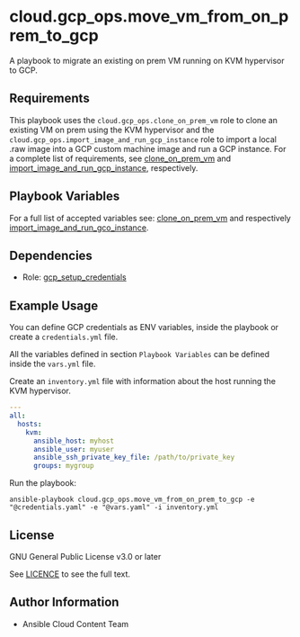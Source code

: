 # cloud.gcp_ops.move_vm_from_on_prem_to_gcp

A playbook to migrate an existing on prem VM running on KVM hypervisor to GCP.

## Requirements

This playbook uses the ``cloud.gcp_ops.clone_on_prem_vm`` role to clone an existing VM on prem using the KVM hypervisor and the ``cloud.gcp_ops.import_image_and_run_gcp_instance`` role to import a local .raw image into a GCP custom machine image and run a GCP instance. For a complete list of requirements, see [clone_on_prem_vm](../clone_on_prem_vm/README.md#Requirements) and [import_image_and_run_gcp_instance](../roles/import_image_and_run_gcp_instance/REAME.md#Requirements), respectively.

## Playbook Variables

For a full list of accepted variables see: [clone_on_prem_vm](../clone_on_prem_vm/README.md#Role-Variables) and respectively [import_image_and_run_gco_instance](../roles/import_image_and_run_gcp_instance/REAME.md#Role-Variables).

## Dependencies

* Role: [gcp_setup_credentials](https://github.com/redhat-cop/cloud.gcp_ops/blob/main/roles/gcp_setup_credentials/README.md)

## Example Usage

You can define GCP credentials as ENV variables, inside the playbook  or create a ``credentials.yml`` file.

All the variables defined in section ``Playbook Variables`` can be defined inside the ``vars.yml`` file.

Create an `inventory.yml` file with information about the host running the KVM hypervisor.

```yaml
---
all:
  hosts:
    kvm:
      ansible_host: myhost
      ansible_user: myuser
      ansible_ssh_private_key_file: /path/to/private_key
      groups: mygroup
```

Run the playbook:

```shell
ansible-playbook cloud.gcp_ops.move_vm_from_on_prem_to_gcp -e "@credentials.yaml" -e "@vars.yaml" -i inventory.yml
```

## License

GNU General Public License v3.0 or later

See [LICENCE](https://github.com/ansible-collections/cloud.gcp_ops/blob/main/LICENSE) to see the full text.

## Author Information

* Ansible Cloud Content Team
